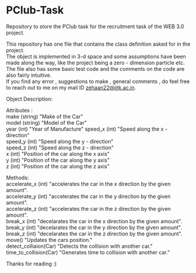 # PClub-Task
Repository to store the PClub task for the recruitment task of the WEB 3.0 project.  

This repository has one file that contains the class definition asked for in the project.  
The object is implemented in 3-d space and some assumptions have been made along the way, like the project being a zero - dimension particle
etc.  
The file also has some basic test code and the comments on the code are also fairly intuitive.   
If you find any error , suggestions to make , general comments , do feel free to reach out to me on my mail ID zehaan22@iitk.ac.in. 
  
Object Description:  
  
Attributes :  
make (string) "Make of the Car"   
model (string) "Model of the Car"   
year (int) "Year of Manufacture"
speed_x (int) "Speed along the x - direction"   
speed_y (int) "Speed along the y - direction"   
speed_z (int) "Speed along the z - direction"   
x (int) "Position of the car along the x axis"   
y (int) "Position of the car along the y axis"   
z (int) "Position of the car along the z axis"   
  
Methods:  
accelerate_x (int) "accelerates the car in the x direction by the given amount".   
accelerate_y (int) "accelerates the car in the y direction by the given amount".   
accelerate_z (int) "accelerates the car in the z direction by the given amount".   
break_x (int) "decelarates the car in the x direction by the given amount".   
break_y (int) "decelarates the car in the y direction by the given amount".   
break_z (int) "decelarates the car in the z direction by the given amount".   
move() "Updates the cars position."   
detect_colliaion(Car) "Detects the collision with another car."   
time_to_collision(Car) "Generates time to collision with another car."   
  
Thanks for reading :) 
